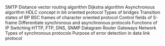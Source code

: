 SMTP
Distance vector routing algorithm
Dijkstra algorithm
Asynchronous algorithm
HDLC concept in bit oriented protocol
Types of bridges
Transition states of BP
BSC frames of character oriented protocol
Control fields of S-frame
Differentiate synchronous and asynchronous protocols
Functions of IP
Switching
HTTP, FTP, DNS, SNMP
Datagram
Router 
Gateways
Network
Types of synchronous protocols
Purpose of error detection in data link protocol